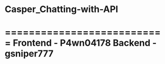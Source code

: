 # Casper_Chatting-with-API

===========================
Frontend - P4wn04178
Backend - gsniper777
===========================
